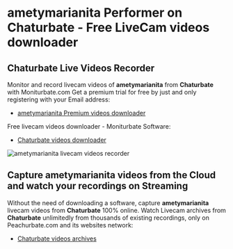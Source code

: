 # ametymarianita Performer on Chaturbate - Free LiveCam videos downloader

## Chaturbate Live Videos Recorder

Monitor and record livecam videos of **ametymarianita** from **Chaturbate** with Moniturbate.com
Get a premium trial for free by just and only registering with your Email address:
* [ametymarianita Premium videos downloader](https://moniturbate.com/request-demo-licence-key.html)

Free livecam videos downloader - Moniturbate Software:
* [Chaturbate videos downloader](https://moniturbate.com/moniturbate-download-software.html)

![ametymarianita livecam videos recorder](https://peachurnet.com/templates/moniturbate-software.png)


## Capture ametymarianita videos from the Cloud and watch your recordings on Streaming

Without the need of downloading a software, capture **ametymarianita** livecam videos from **Chaturbate** 100% online.
Watch Livecam archives from **Chaturbate** unlimitedly from thousands of existing recordings, only on Peachurbate.com and its websites network:
* [Chaturbate videos archives](https://peachurnet.com/)